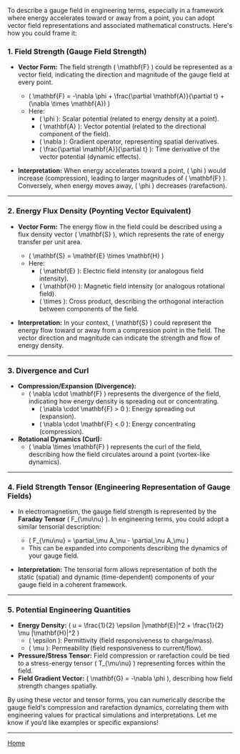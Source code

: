 To describe a gauge field in engineering terms, especially in a framework where energy accelerates toward or away from a point, you can adopt vector field representations and associated mathematical constructs. Here's how you could frame it:

### 1. **Field Strength (Gauge Field Strength)**
   - **Vector Form:** The field strength \( \mathbf{F} \) could be represented as a vector field, indicating the direction and magnitude of the gauge field at every point.
     - \( \mathbf{F} = -\nabla \phi + \frac{\partial \mathbf{A}}{\partial t} + (\nabla \times \mathbf{A}) \)
     - Here:
       - \( \phi \): Scalar potential (related to energy density at a point).
       - \( \mathbf{A} \): Vector potential (related to the directional component of the field).
       - \( \nabla \): Gradient operator, representing spatial derivatives.
       - \( \frac{\partial \mathbf{A}}{\partial t} \): Time derivative of the vector potential (dynamic effects).

   - **Interpretation:** When energy accelerates toward a point, \( \phi \) would increase (compression), leading to larger magnitudes of \( \mathbf{F} \). Conversely, when energy moves away, \( \phi \) decreases (rarefaction).

---

### 2. **Energy Flux Density (Poynting Vector Equivalent)**
   - **Vector Form:** The energy flow in the field could be described using a flux density vector \( \mathbf{S} \), which represents the rate of energy transfer per unit area.
     - \( \mathbf{S} = \mathbf{E} \times \mathbf{H} \)
     - Here:
       - \( \mathbf{E} \): Electric field intensity (or analogous field intensity).
       - \( \mathbf{H} \): Magnetic field intensity (or analogous rotational field).
       - \( \times \): Cross product, describing the orthogonal interaction between components of the field.

   - **Interpretation:** In your context, \( \mathbf{S} \) could represent the energy flow toward or away from a compression point in the field. The vector direction and magnitude can indicate the strength and flow of energy density.

---

### 3. **Divergence and Curl**
   - **Compression/Expansion (Divergence):**
     - \( \nabla \cdot \mathbf{F} \) represents the divergence of the field, indicating how energy density is spreading out or concentrating.
       - \( \nabla \cdot \mathbf{F} > 0 \): Energy spreading out (expansion).
       - \( \nabla \cdot \mathbf{F} < 0 \): Energy concentrating (compression).
   - **Rotational Dynamics (Curl):**
     - \( \nabla \times \mathbf{F} \) represents the curl of the field, describing how the field circulates around a point (vortex-like dynamics).

---

### 4. **Field Strength Tensor (Engineering Representation of Gauge Fields)**
   - In electromagnetism, the gauge field strength is represented by the **Faraday Tensor** \( F_{\mu\nu} \). In engineering terms, you could adopt a similar tensorial description:
     - \( F_{\mu\nu} = \partial_\mu A_\nu - \partial_\nu A_\mu \)
     - This can be expanded into components describing the dynamics of your gauge field.

   - **Interpretation:** The tensorial form allows representation of both the static (spatial) and dynamic (time-dependent) components of your gauge field in a coherent framework.

---

### 5. **Potential Engineering Quantities**
   - **Energy Density:** \( u = \frac{1}{2} \epsilon |\mathbf{E}|^2 + \frac{1}{2} \mu |\mathbf{H}|^2 \)
     - \( \epsilon \): Permittivity (field responsiveness to charge/mass).
     - \( \mu \): Permeability (field responsiveness to current/flow).
   - **Pressure/Stress Tensor:** Field compression or rarefaction could be tied to a stress-energy tensor \( T_{\mu\nu} \) representing forces within the field.
   - **Field Gradient Vector:** \( \mathbf{G} = -\nabla \phi \), describing how field strength changes spatially.

By using these vector and tensor forms, you can numerically describe the gauge field's compression and rarefaction dynamics, correlating them with engineering values for practical simulations and interpretations. Let me know if you’d like examples or specific expansions!


---

[Home](https://t2m.io/VwvDcuw)
